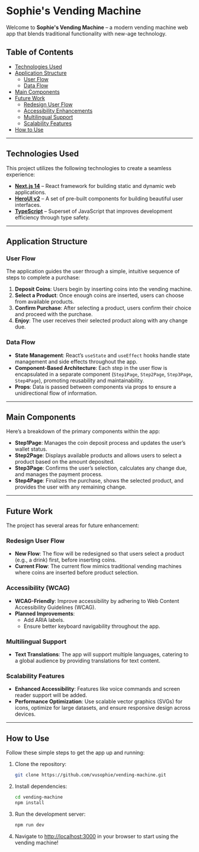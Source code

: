 # Sophie's Vending Machine

Welcome to **Sophie's Vending Machine** – a modern vending machine web app that blends traditional functionality with new-age technology.

## Table of Contents

- [Technologies Used](#technologies-used)
- [Application Structure](#application-structure)
  - [User Flow](#user-flow)
  - [Data Flow](#data-flow)
- [Main Components](#main-components)
- [Future Work](#future-work)
  - [Redesign User Flow](#redo-flow)
  - [Accessibility Enhancements](#accessibility-wcag)
  - [Multilingual Support](#multilingual-support)
  - [Scalability Features](#scalability)
- [How to Use](#how-to-use)

---

## Technologies Used

This project utilizes the following technologies to create a seamless experience:

- **[Next.js 14](https://nextjs.org/docs/getting-started)** – React framework for building static and dynamic web applications.
- **[HeroUI v2](https://heroui.com/)** – A set of pre-built components for building beautiful user interfaces.
- **[TypeScript](https://www.typescriptlang.org/)** – Superset of JavaScript that improves development efficiency through type safety.

---

## Application Structure

### User Flow

The application guides the user through a simple, intuitive sequence of steps to complete a purchase:

1. **Deposit Coins**: Users begin by inserting coins into the vending machine.
2. **Select a Product**: Once enough coins are inserted, users can choose from available products.
3. **Confirm Purchase**: After selecting a product, users confirm their choice and proceed with the purchase.
4. **Enjoy**: The user receives their selected product along with any change due.

### Data Flow

- **State Management**: React’s `useState` and `useEffect` hooks handle state management and side effects throughout the app.
- **Component-Based Architecture**: Each step in the user flow is encapsulated in a separate component (`Step1Page`, `Step2Page`, `Step3Page`, `Step4Page`), promoting reusability and maintainability.
- **Props**: Data is passed between components via props to ensure a unidirectional flow of information.

---

## Main Components

Here’s a breakdown of the primary components within the app:

- **Step1Page**: Manages the coin deposit process and updates the user’s wallet status.
- **Step2Page**: Displays available products and allows users to select a product based on the amount deposited.
- **Step3Page**: Confirms the user’s selection, calculates any change due, and manages the payment process.
- **Step4Page**: Finalizes the purchase, shows the selected product, and provides the user with any remaining change.

---

## Future Work

The project has several areas for future enhancement:

### Redesign User Flow

- **New Flow**: The flow will be redesigned so that users select a product (e.g., a drink) first, before inserting coins.
- **Current Flow**: The current flow mimics traditional vending machines where coins are inserted before product selection.

### Accessibility (WCAG)

- **WCAG-Friendly**: Improve accessibility by adhering to Web Content Accessibility Guidelines (WCAG).
- **Planned Improvements**: 
  - Add ARIA labels.
  - Ensure better keyboard navigability throughout the app.

### Multilingual Support

- **Text Translations**: The app will support multiple languages, catering to a global audience by providing translations for text content.

### Scalability Features

- **Enhanced Accessibility**: Features like voice commands and screen reader support will be added.
- **Performance Optimization**: Use scalable vector graphics (SVGs) for icons, optimize for large datasets, and ensure responsive design across devices.

---

## How to Use

Follow these simple steps to get the app up and running:

1. Clone the repository:
    ```bash
    git clone https://github.com/vusophie/vending-machine.git
    ```

2. Install dependencies:
    ```bash
    cd vending-machine
    npm install
    ```

3. Run the development server:
    ```bash
    npm run dev
    ```

4. Navigate to [http://localhost:3000](http://localhost:3000) in your browser to start using the vending machine!
